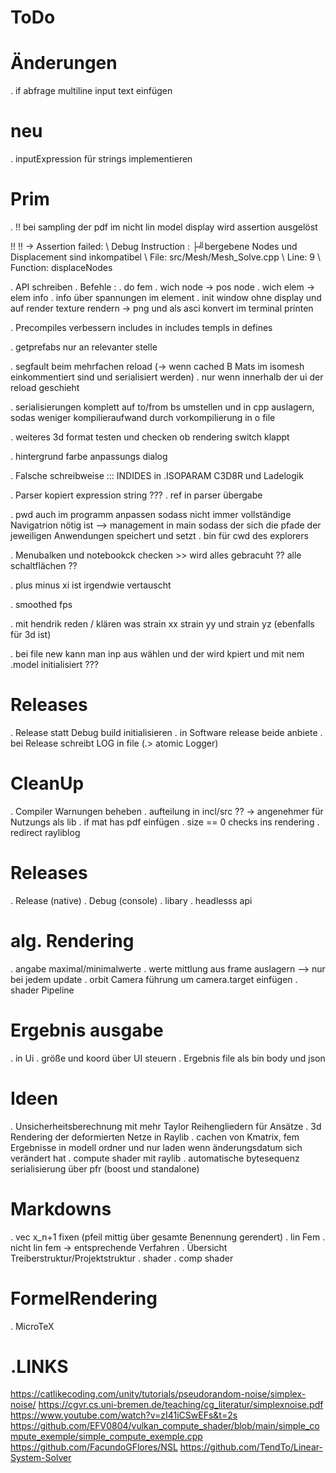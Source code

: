 # ToDo

# Änderungen
. if abfrage multiline input text einfügen

# neu
. inputExpression für strings implementieren

# Prim
. !! bei sampling der pdf im nicht lin model display wird assertion ausgelöst

!! <ERROR> !! -> Assertion failed:
        \ Debug Instruction : ├╝bergebene Nodes und Displacement sind inkompatibel
        \ File: src/Mesh/Mesh_Solve.cpp
        \ Line: 9
        \ Function: displaceNodes

. API schreiben
        . Befehle :
        . do fem
        . wich node -> pos node
        . wich elem -> elem info
        . info über spannungen im element
        . init window ohne display und auf render texture rendern
        -> png und als asci konvert im terminal printen

. Precompiles verbessern includes in includes templs in defines

. getprefabs nur an relevanter stelle

. segfault beim mehrfachen reload (-> wenn cached B Mats im isomesh einkommentiert sind und serialisiert werden)
. nur wenn innerhalb der ui der reload geschieht

. serialisierungen komplett auf to/from bs umstellen und in cpp auslagern, sodas weniger kompilieraufwand durch vorkompilierung in o file

. weiteres 3d format testen und checken ob rendering switch klappt

. hintergrund farbe anpassungs dialog

. Falsche schreibweise ::: INDIDES in .ISOPARAM C3D8R und Ladelogik

. Parser kopiert expression string ???
. ref in parser übergabe

. pwd auch im programm anpassen sodass nicht immer vollständige Navigatrion nötig ist
--> management in main sodass der sich die pfade der jeweiligen Anwendungen speichert und setzt
. bin für cwd des explorers

. Menubalken und notebookck checken >> wird alles gebracuht ?? alle schaltflächen ??

. plus minus xi ist irgendwie vertauscht

. smoothed fps

. mit hendrik reden / klären was strain xx strain yy und strain yz (ebenfalls für 3d ist)

. bei file new kann man inp aus wählen und der wird kpiert und mit nem .model initialisiert ???

# Releases
. Release statt Debug build initialisieren
. in Software release beide anbiete
. bei Release schreibt LOG in file (.> atomic Logger)

# CleanUp
. Compiler Warnungen beheben
. aufteilung in incl/src ?? -> angenehmer für Nutzungs als lib
. if mat has pdf einfügen
. size == 0 checks ins rendering
. redirect rayliblog

# Releases
. Release (native)
. Debug (console)
. libary
. headlesss api

# alg. Rendering
. angabe maximal/minimalwerte
. werte mittlung aus frame auslagern --> nur bei jedem update
. orbit Camera führung um camera.target einfügen
. shader Pipeline

# Ergebnis ausgabe
. in Ui
. größe und koord über UI steuern
. Ergebnis file als bin body und json

# Ideen
. Unsicherheitsberechnung mit mehr Taylor Reihengliedern für Ansätze
. 3d Rendering der deformierten Netze in Raylib
. cachen von Kmatrix, fem Ergebnisse in modell ordner und nur laden wenn änderungsdatum sich verändert hat
. compute shader mit raylib
. automatische bytesequenz serialisierung über pfr (boost und standalone)

# Markdowns
. vec x_n+1 fixen (pfeil mittig über gesamte Benennung gerendert)
. lin Fem
. nicht lin fem -> entsprechende Verfahren
. Übersicht Treiberstruktur/Projektstruktur
. shader
. comp shader

# FormelRendering
. MicroTeX

# .LINKS
https://catlikecoding.com/unity/tutorials/pseudorandom-noise/simplex-noise/
https://cgvr.cs.uni-bremen.de/teaching/cg_literatur/simplexnoise.pdf
https://www.youtube.com/watch?v=zI41iCSwEFs&t=2s
https://github.com/EFV0804/vulkan_compute_shader/blob/main/simple_compute_exemple/simple_compute_exemple.cpp
https://github.com/FacundoGFlores/NSL
https://github.com/TendTo/Linear-System-Solver
